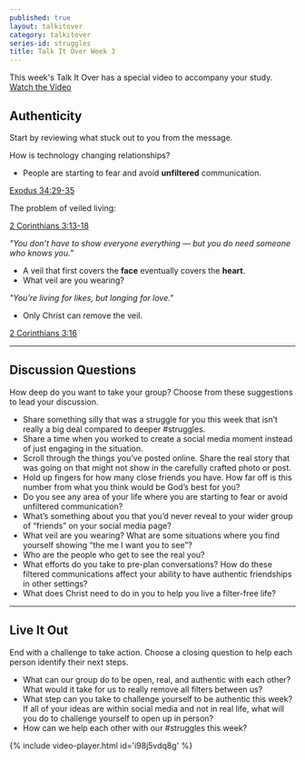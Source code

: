 ```yaml
---
published: true
layout: talkitover
category: talkitover
series-id: struggles
title: Talk It Over Week 3
---
```


<p class="lead">This week's Talk It Over has a special video to accompany your study. <a href="javascript:void(0);" data-video-player="i98j5vdq8g" class="action" onclick="ga('send', 'event', 'TIO', 'Click', 'Video');">Watch the Video <i class="icon icon-arrow"></i></a></p>

## Authenticity
<p class="lead">Start by reviewing what stuck out to you from the message.</p>

How is technology changing relationships?

* People are starting to fear and avoid **unfiltered** communication.

[Exodus 34:29-35](https://www.bible.com/bible/111/Exo.34.29-35.niv) 

The problem of veiled living:

[2 Corinthians 3:13-18](https://www.bible.com/bible/111/2co.3.13-18.niv)

_"You don’t have to show everyone everything — but you do need someone who knows you."_

* A veil that first covers the **face** eventually covers the **heart**.
* What veil are you wearing?

_"You’re living for likes, but longing for love."_

* Only Christ can remove the veil.

[2 Corinthians 3:16](https://www.bible.com/bible/111/2co.3.16.niv)

* * *

## Discussion Questions
<p class="lead">How deep do you want to take your group? Choose from these suggestions to lead your discussion.</p>

* Share something silly that was a struggle for you this week that isn’t really a big deal compared to deeper #struggles.
* Share a time when you worked to create a social media moment instead of just engaging in the situation.
* Scroll through the things you’ve posted online. Share the real story that was going on that might not show in the carefully crafted photo or post.
* Hold up fingers for how many close friends you have. How far off is this number from what you think would be God’s best for you?
* Do you see any area of your life where you are starting to fear or avoid unfiltered communication?
* What’s something about you that you’d never reveal to your wider group of “friends” on your social media page?
* What veil are you wearing? What are some situations where you find yourself showing “the me I want you to see”?
* Who are the people who get to see the real you?
* What efforts do you take to pre-plan conversations? How do these filtered communications affect your ability to have authentic friendships in other settings?
* What does Christ need to do in you to help you live a filter-free life?

* * *

## Live It Out
<p class="lead">End with a challenge to take action. Choose a closing question to help each person identify their next steps.</p>

* What can our group do to be open, real, and authentic with each other? What would it take for us to really remove all filters between us?
* What step can you take to challenge yourself to be authentic this week? If all of your ideas are within social media and not in real life, what will you do to challenge yourself to open up in person?
* How can we help each other with our #struggles this week?

{% include video-player.html id='i98j5vdq8g' %}
